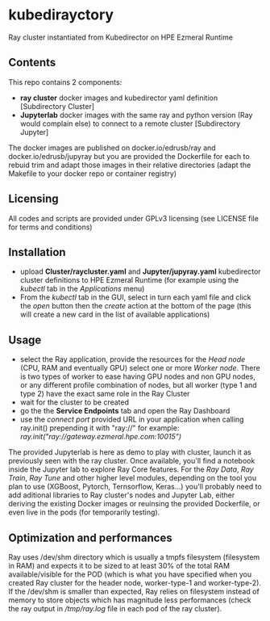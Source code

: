 # kubedirayctory
Ray cluster instantiated from Kubedirector on HPE Ezmeral Runtime

## Contents
This repo contains 2 components:
- <b>ray cluster</b> docker images and kubedirector yaml definition [Subdirectory Cluster]
- <b>Jupyterlab</b> docker images with the same ray and python version (Ray would complain else) to connect to a remote cluster [Subdirectory Jupyter]

The docker images are published on docker.io/edrusb/ray and docker.io/edrusb/jupyray but you are provided the Dockerfile for each to rebuid trim and adapt those images in their relative directories (adapt the Makefile to your docker repo or container registry)

## Licensing
All codes and scripts are provided under GPLv3 licensing (see LICENSE file for terms and conditions)

## Installation
- upload **Cluster/raycluster.yaml** and **Jupyter/jupyray.yaml** kubedirector cluster definitions to HPE Ezmeral Runtime (for example using the *kubectl* tab in the *Applications* menu)
- From the *kubectl* tab in the GUI, select in turn each yaml file and click the *open* button then the *create* action at the bottom of the page (this will create a new card in the list of available applications)

## Usage
- select the Ray application, provide the resources for the *Head node* (CPU, RAM and eventually GPU) select one or more *Worker node*. There is two types of worker to ease having GPU nodes and non GPU nodes, or any different profile combination of nodes, but all worker (type 1 and type 2) have the exact same role in the Ray Cluster
- wait for the cluster to be created
- go the the **Service Endpoints** tab and open the Ray Dashboard
- use the *connect port* provided URL in your application when calling ray.init() prepending it with "ray://" for example: *ray.init("ray://gateway.ezmeral.hpe.com:10015")*

The provided Jupyterlab is here as demo to play with cluster, launch it as previously seen with the ray cluster.  Once available, you'll find a notebook inside the Jupyter lab to explore Ray Core features. For the *Ray Data*, *Ray Train*, *Ray Tune* and other higher level modules, depending on the tool you plan to use (XGBoost, Pytorch, Ternsorflow, Keras...) you'll probably need to add aditional libraries to Ray cluster's nodes and Jupyter Lab, either deriving the existing Docker images or reuinsing the provided Dockerfile, or even live in the pods (for temporarily testing).
## Optimization and performances
Ray uses /dev/shm directory which is usually a tmpfs filesystem (filesystem in RAM) and expects it to be sized to at least 30% of the total RAM available/visible for the POD (which is what you have specified when you created Ray cluster for the header node, worker-type-1 and worker-type-2). If the /dev/shm is smaller than expected, Ray relies on filesystem instead of memory to store objects which has magnitude less performances (check the ray output in */tmp/ray.log* file in each pod of the ray cluster).

